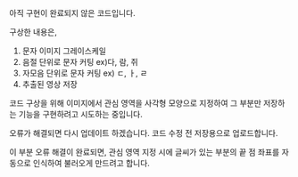 아직 구현이 완료되지 않은 코드입니다.

구상한 내용은,
1. 문자 이미지 그레이스케일
2. 음절 단위로 문자 커팅 ex)다, 람, 쥐
3. 자모음 단위로 문자 커팅 ex) ㄷ, ㅏ, ㄹ
4. 추출된 영상 저장

코드 구상을 위해 
이미지에서 관심 영역을 사각형 모양으로 지정하여 그 부분만 저장하는 기능을 구현하려고 시도하는 중입니다.

오류가 해결되면 다시 업데이트 하겠습니다. 코드 수정 전 저장용으로 업로드합니다.

이 부분 오류 해결이 완료되면,
관심 영역 지정 시에 글씨가 있는 부분의 끝 점 좌표를 자동으로 인식하여 불러오게 만드려고 합니다.

